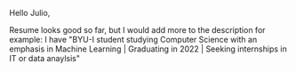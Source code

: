 Hello Julio,

Resume looks good so far, but I would add more to the description for example:
I have "BYU-I student studying Computer Science with an emphasis in Machine Learning | Graduating in 2022 | Seeking internships in IT or data anaylsis"